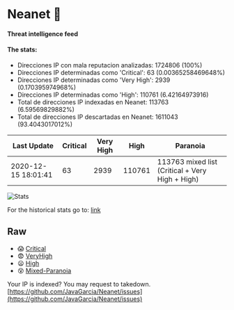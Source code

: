 # Neanet :hocho:
#### Threat intelligence feed
#### The stats:

- Direcciones IP con mala reputacion analizadas: 1724806 (100%)
- Direcciones IP determinadas como 'Critical':  63 (0.00365258469648%)
- Direcciones IP determinadas como 'Very High':  2939 (0.170395974968%)
- Direcciones IP determinadas como 'High':  110761 (6.42164973916)
- Total de direcciones IP indexadas en Neanet:  113763 (6.59569829882%)
- Total de direcciones IP descartadas en Neanet:  1611043 (93.4043017012%)

| Last Update | Critical | Very High | High | Paranoia |
| --- | --- | --- | --- | --- |
| 2020-12-15 18:01:41 | 63 | 2939 | 110761 | 113763 mixed list (Critical + Very High + High)|

![Stats](https://docs.google.com/spreadsheets/d/e/2PACX-1vSnaNMIXVabIpDJjufMlzH7poXnshF3mgd8Is1g9ytUEzVsP5my4Trn8f-xkoLLQ38xpL3HtmUexLo6/pubchart?oid=501124687&format=image)

For the historical stats go to: [link](/stats.csv)
## Raw
- :scream: [Critical](https://raw.githubusercontent.com/JavaGarcia/Neanet/master/blacklists/neanet_critical.txt)
- :fearful: [VeryHigh](https://raw.githubusercontent.com/JavaGarcia/Neanet/master/blacklists/neanet_veryHigh.txtt)
- :frowning: [High](https://raw.githubusercontent.com/JavaGarcia/Neanet/master/blacklists/neanet_high.txt)
- :dizzy_face: [Mixed-Paranoia](https://raw.githubusercontent.com/JavaGarcia/Neanet/master/blacklists/neanet_all.txt)


Your IP is indexed? You may request to takedown. [https://github.com/JavaGarcia/Neanet/issues](https://github.com/JavaGarcia/Neanet/issues)
















































































































































































































































































































































































































































































































































































































































































































































































































































































































































































































































































































































































































































































































































































































































































































































































































































































































































































































































































































































































































































































































































































































































































































































































































































































































































































































































































































































































































































































































